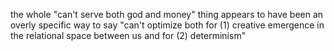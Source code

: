 the whole "can't serve both god and money" thing appears to have been an overly specific way to say "can't optimize both for (1) creative emergence in the relational space between us and for (2) determinism"
